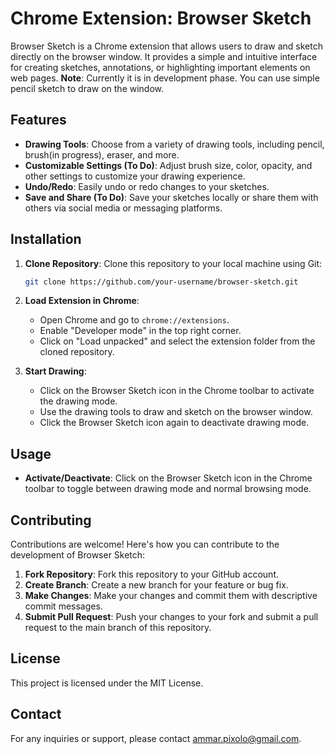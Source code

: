# Chrome Extension: Browser Sketch

Browser Sketch is a Chrome extension that allows users to draw and sketch directly on the browser window. It provides a simple and intuitive interface for creating sketches, annotations, or highlighting important elements on web pages.
**Note**: Currently it is in development phase. You can use simple pencil sketch to draw on the window.

## Features
- **Drawing Tools**: Choose from a variety of drawing tools, including pencil, brush(in progress), eraser, and more.
- **Customizable Settings (To Do)**: Adjust brush size, color, opacity, and other settings to customize your drawing experience.
- **Undo/Redo**: Easily undo or redo changes to your sketches.
- **Save and Share (To Do)**: Save your sketches locally or share them with others via social media or messaging platforms.

## Installation
1. **Clone Repository**: Clone this repository to your local machine using Git:
    ```bash
    git clone https://github.com/your-username/browser-sketch.git
    ```

2. **Load Extension in Chrome**:
    - Open Chrome and go to `chrome://extensions`.
    - Enable "Developer mode" in the top right corner.
    - Click on "Load unpacked" and select the extension folder from the cloned repository.

3. **Start Drawing**:
    - Click on the Browser Sketch icon in the Chrome toolbar to activate the drawing mode.
    - Use the drawing tools to draw and sketch on the browser window.
    - Click the Browser Sketch icon again to deactivate drawing mode.

## Usage
- **Activate/Deactivate**: Click on the Browser Sketch icon in the Chrome toolbar to toggle between drawing mode and normal browsing mode.

## Contributing
Contributions are welcome! Here's how you can contribute to the development of Browser Sketch:
1. **Fork Repository**: Fork this repository to your GitHub account.
2. **Create Branch**: Create a new branch for your feature or bug fix.
3. **Make Changes**: Make your changes and commit them with descriptive commit messages.
4. **Submit Pull Request**: Push your changes to your fork and submit a pull request to the main branch of this repository.

## License
This project is licensed under the MIT License.

## Contact
For any inquiries or support, please contact ammar.pixolo@gmail.com.
